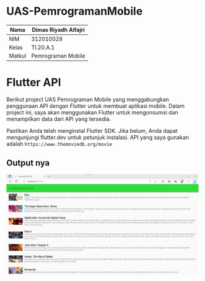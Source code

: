 # UAS-PemrogramanMobile

| Nama      | Dimas Riyadh Alfajri |
| ----------- | ----------- |
| NIM     | 312010029       |
| Kelas   | TI.20.A.1        |
| Matkul     | Pemrograman Mobile  |

# Flutter API
Berikut project UAS Pemrograman Mobile yang menggabungkan penggunaan API dengan Flutter untuk membuat aplikasi mobile. Dalam project ini, saya akan menggunakan Flutter untuk mengonsumsi dan menampilkan data dari API yang tersedia.

Pastikan Anda telah menginstal Flutter SDK. Jika belum, Anda dapat mengunjungi flutter.dev untuk petunjuk instalasi.
API yang saya gunakan adalah `https://www.themoviedb.org/movie`

## Output nya
![img](script/image/hasil.png)
